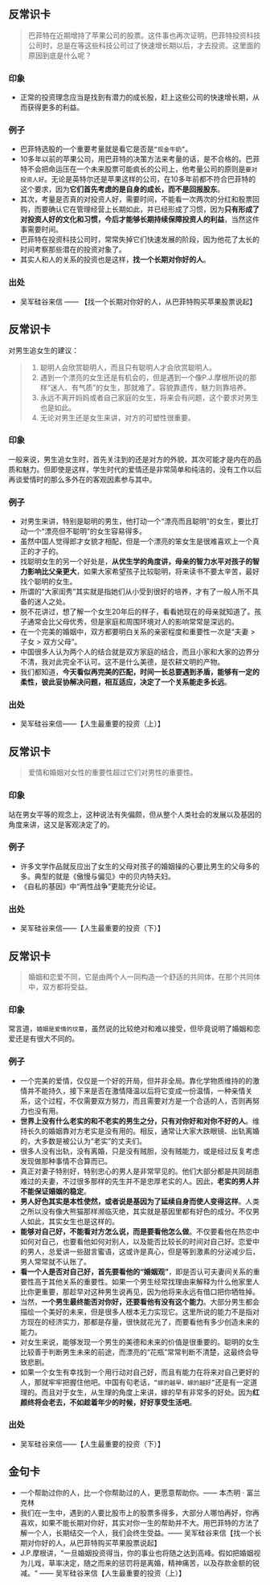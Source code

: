 
## 反常识卡
> 巴菲特在近期增持了苹果公司的股票。这件事也再次证明，巴菲特投资科技公司时，总是在等这些科技公司过了快速增长期以后，才去投资。这里面的原因到底是什么呢？

### 印象
- 正常的投资理念应当是找到有潜力的成长股，赶上这些公司的快速增长期，从而获得更多的利益。

### 例子
- 巴菲特选股的一个重要考量就是看它是否是`“现金牛奶”`。
- 10多年以前的苹果公司，用巴菲特的决策方法来考量的话，是不合格的。巴菲特不会把命运压在一个未来股票可能疯长的公司上，他考量公司的原则是`要对投资人好`。无论是英特尔还是苹果这样的公司，在10多年前都不符合巴菲特的这个要求，因为**它们首先考虑的是自身的成长，而不是回报股东**。
- 其次，考量是否真的对投资人好，需要时间，不能看一次两次的分红和股票回购，而要确认它在管理经营上长期如此，并已经形成了习惯，因为**只有形成了对投资人好的文化和习惯，今后才能够长期持续保障投资人的利益**，当然这件事需要时间。
- 巴菲特在投资科技公司时，常常失掉它们快速发展的阶段，因为他花了太长的时间考察那些潜在的投资对象了。
- 其实人和人的关系的投资也是这样，**找一个长期对你好的人**。

### 出处
- 吴军硅谷来信 —— 【找一个长期对你好的人，从巴菲特购买苹果股票说起】

## 反常识卡
对男生追女生的建议：
> 1. 聪明人会欣赏聪明人，而且只有聪明人才会欣赏聪明人。
> 2. 遇到一个漂亮的女生还是有机会的，但是遇到一个像P.J.摩根所说的那样“迷人、有气质”的女生，那就难了。容貌靠遗传，魅力则靠培养。
> 3. 永远不离开妈妈或者自己家庭的女生，将来会有问题，这个要求对男生也是如此。
> 4. 无论对男生还是女生来讲，对方的可塑性很重要。

### 印象
一般来说，男生追女生时，首先关注到的还是对方的外貌，其次可能才是内在的品质和魅力。但即使是这样，学生时代的爱情还是非常简单和纯洁的，没有工作以后再谈爱情时的那么多外在的客观因素参与其中。

### 例子
- 对男生来讲，特别是聪明的男生，他打动一个“漂亮而且聪明”的女生，要比打动一个“漂亮但不聪明”的女生容易得多。
- 虽然中国人觉得郎才女貌才相配，但是一个漂亮的笨女生是很难喜欢上一个真正的才子的。
- 找聪明女生的另一个好处是，**从优生学的角度讲，母亲的智力水平对孩子的智力影响比父亲更大**，如果大家希望孩子比较聪明，将来读书不要太辛苦，最好找个聪明的女生。
- 所谓的“大家闺秀”其实就是指她们从小受到很好的培养，才有了一般人所不具备的迷人之处。
- 脱不花讲过，想了解一个女生20年后的样子，看看她现在的母亲就知道了。孩子通常会比父母优秀，但是家庭和周围环境对人的影响常常是深远的。
- 在一个完美的婚姻中，双方都要明白关系的亲密程度和重要性一次是“夫妻 \> 子女 \> 双方父母”。
- 中国很多人认为两个人的结合就是双方家庭的结合，而且小家和大家的边界分不清，我对此完全不认可。这不是什么美德，是农耕文明的产物。
- 我们都知道，**今天看似再完美的匹配，时间一长总要遇到矛盾，能够有一定的柔性，彼此妥协解决问题，相互适应，决定了一个关系能走多长远**。

### 出处
- 吴军硅谷来信——【人生最重要的投资（上）】


## 反常识卡
> 爱情和婚姻对女性的重要性超过它们对男性的重要性。

### 印象
站在男女平等的观念上，这种说法有失偏颇，但从整个人类社会的发展以及基因的角度来讲，这又是客观决定了的。

### 例子
- 许多文学作品就反应出了女生的父母对孩子的婚姻操的心要比男生的父母多的多。典型的就是《傲慢与偏见》中的贝内特夫妇。
- 《自私的基因》中“两性战争”更能充分论证。

### 出处
- 吴军硅谷来信——【人生最重要的投资（下）】


## 反常识卡
> 婚姻和恋爱不同，它是由两个人一同构造一个舒适的共同体，在那个共同体中，双方都将受益。

### 印象
常言道，`婚姻是爱情的坟墓`，虽然说的比较绝对和难以接受，但毕竟说明了婚姻和恋爱还是有很大不同的。

### 例子
- 一个完美的爱情，仅仅是一个好的开局，但并非全局。靠化学物质维持的的激情并不能持久，接下来是否在激情降温以后将它变成一份温情，一种亲情关系，这个过程，不仅需要双方努力，而且需要对方是一个合适的人，否则再努力也没有用。
- **世界上没有什么老实的和不老实的男生之分，只有对你好和对你不好的人**。维持长久的婚姻靠对方老实是没有用的。相反，通常让大家大跌眼镜、出轨离婚的，大多数是被公认为“老实”的丈夫们。
- 很多人没有出轨，没有离婚，只是没有贼胆，没有贼能力，或是经过反复考虑发现做那种事情不合算而已。
- 真正对妻子特别好，特别忠心的男人是非常罕见的。他们大部分都是共同胡患难过的夫妻，不过很多那样的先生并不是忠厚老实的人。因此，**老实的男人并不能保证婚姻的稳定**。
- **男人好色其实是本性使然，或者说是基因为了延续自身而使人变得这样**。人类之所以没有像大熊猫那样濒临灭绝，其实就是基因里都有好色的成分。不仅男人如此，其实女生也是这样的。
- **能够对自己好，不能看对方怎么说，而是要看他怎么做**。不仅要看他在热恋中如何对自己，也要看他如何对别人，以及能否比较长的时间对自己好。恋爱中的男人，总爱讲一些甜言蜜语，这或许是真心，但是等到激素的分泌减少后，男人常常就不认账了。
- **看一个人是否对自己好，首先要看他的“婚姻观”**，即是否认可夫妻间关系的重要性高于其他关系的重要性。如果一个男生经常找理由来解释为什么他家里人比你更重要，那趁早对这种男生说再见，因为他将来永远有借口把你牺牲掉。
- 当然，**一个男生最终能否对你好，还要看他有没有这个能力**。大部分男生都会描绘一个美好的未来，但是很多人根本无力实现它。这里所说的能力不是指对方现在的经济实力，那都是存量，很快就花光了，而要看他有多少创造未来的能力。
- 对女生来说，能够发现一个男生的美德和未来的价值是很重要的。聪明的女生比较善于判断男生未来的前途，而漂亮的“花瓶”常常判断不清楚，这最终会导致悲剧。
- 如果一个女生有幸找到一个用行动对自己好，而且有能力在将来对自己更好的人，那就牢牢把握住他吧。中国有句老话，`“嫁的越早，嫁的越好”`还是有一定道理的。而且对于女生，从生理的角度上来讲，嫁的早有非常多的好处。因为**红颜终将会老去，不如趁着年少的时候，好好享受生活吧**。

### 出处
- 吴军硅谷来信——【人生最重要的投资（下）】

## 金句卡
- 一个帮助过你的人，比一个你帮助过的人，更愿意帮助你。—— 本杰明 · 富兰克林
- 我们在一生中，遇到的人要比股市上的股票多得多，大部分人哪怕再好，你再喜欢，如果不能长期对你好，其实对你一生的帮助并不大。用巴菲特的方法了解一个人，长期结交一个人，我们会终生受益。—— 吴军硅谷来信【找一个长期对你好的人，从巴菲特购买苹果股票说起】
- J.P.摩根讲，“一旦婚姻投资得当，你的事业也将随之达到高峰。假如把婚姻视为儿戏，草率决定，随之而来的惩罚将是离婚，精神痛苦，以及存款金额的锐减。“ —— 吴军硅谷来信【人生最重要的投资（上）】